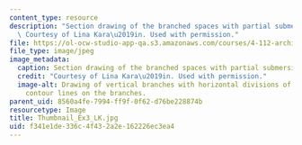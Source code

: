```yaml
---
content_type: resource
description: "Section drawing of the branched spaces with partial submersion in water.\
  \ Courtesy of Lina Kara\u2019in. Used with permission."
file: https://ol-ocw-studio-app-qa.s3.amazonaws.com/courses/4-112-architecture-design-fundamentals-i-nano-machines-fall-2012/f341e1de336c4f432a2e162226ec3ea4_Thumbnail_Ex3_LK.jpg
file_type: image/jpeg
image_metadata:
  caption: Section drawing of the branched spaces with partial submersion in water.
  credit: "Courtesy of Lina Kara\u2019in. Used with permission."
  image-alt: Drawing of vertical branches with horizontal divisions of spaces and
    contour lines on the branches.
parent_uid: 8560a4fe-7994-ff9f-0f62-d76be228874b
resourcetype: Image
title: Thumbnail_Ex3_LK.jpg
uid: f341e1de-336c-4f43-2a2e-162226ec3ea4
---
```


